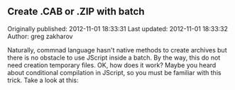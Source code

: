 ## Create .CAB or .ZIP with batch

Originally published: 2012-11-01 18:33:31
Last updated: 2012-11-01 18:33:32
Author: greg zakharov

Naturally, commnad language hasn't native methods to create archives but there is no obstacle to use JScript inside a batch. By the way, this do not need creation temporary files. OK, how does it work? Maybe you heard about conditional compilation in JScript, so you must be familiar with this trick. Take a look at this:
